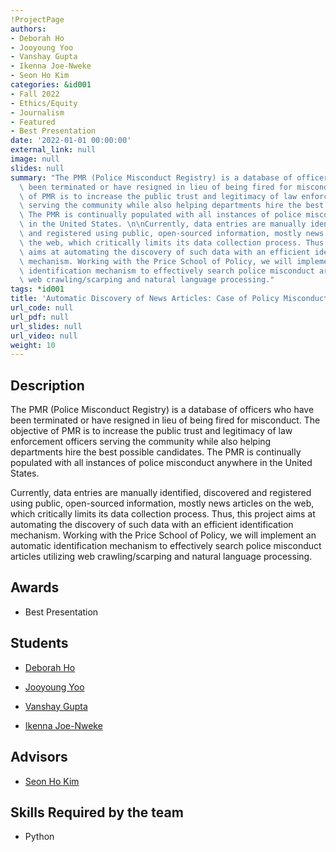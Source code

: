 ```yaml
---
!ProjectPage
authors:
- Deborah Ho
- Jooyoung Yoo
- Vanshay Gupta
- Ikenna Joe-Nweke
- Seon Ho Kim
categories: &id001
- Fall 2022
- Ethics/Equity
- Journalism
- Featured
- Best Presentation
date: '2022-01-01 00:00:00'
external_link: null
image: null
slides: null
summary: "The PMR (Police Misconduct Registry) is a database of officers who have\
  \ been terminated or have resigned in lieu of being fired for misconduct.  The objective\
  \ of PMR is to increase the public trust and legitimacy of law enforcement officers\
  \ serving the community while also helping departments hire the best possible candidates.\
  \ The PMR is continually populated with all instances of police misconduct anywhere\
  \ in the United States. \n\nCurrently, data entries are manually identified, discovered\
  \ and registered using public, open-sourced information, mostly news articles on\
  \ the web, which critically limits its data collection process. Thus, this project\
  \ aims at automating the discovery of such data with an efficient identification\
  \ mechanism. Working with the Price School of Policy, we will implement an automatic\
  \ identification mechanism to effectively search police misconduct articles utilizing\
  \ web crawling/scarping and natural language processing."
tags: *id001
title: 'Automatic Discovery of News Articles: Case of Policy Misconduct'
url_code: null
url_pdf: null
url_slides: null
url_video: null
weight: 10
---
```

## Description

The PMR (Police Misconduct Registry) is a database of officers who have been terminated or have resigned in lieu of being fired for misconduct.  The objective of PMR is to increase the public trust and legitimacy of law enforcement officers serving the community while also helping departments hire the best possible candidates. The PMR is continually populated with all instances of police misconduct anywhere in the United States. 

Currently, data entries are manually identified, discovered and registered using public, open-sourced information, mostly news articles on the web, which critically limits its data collection process. Thus, this project aims at automating the discovery of such data with an efficient identification mechanism. Working with the Price School of Policy, we will implement an automatic identification mechanism to effectively search police misconduct articles utilizing web crawling/scarping and natural language processing.



## Awards
* Best Presentation





## Students

* [Deborah Ho](../../../author/deborah-ho)

* [Jooyoung Yoo](../../../author/jooyoung-yoo)

* [Vanshay Gupta](../../../author/vanshay-gupta)

* [Ikenna Joe-Nweke](../../../author/ikenna-joe-nweke)

## Advisors

* [Seon Ho Kim](../../../author/seon-ho-kim)

## Skills Required by the team


* Python